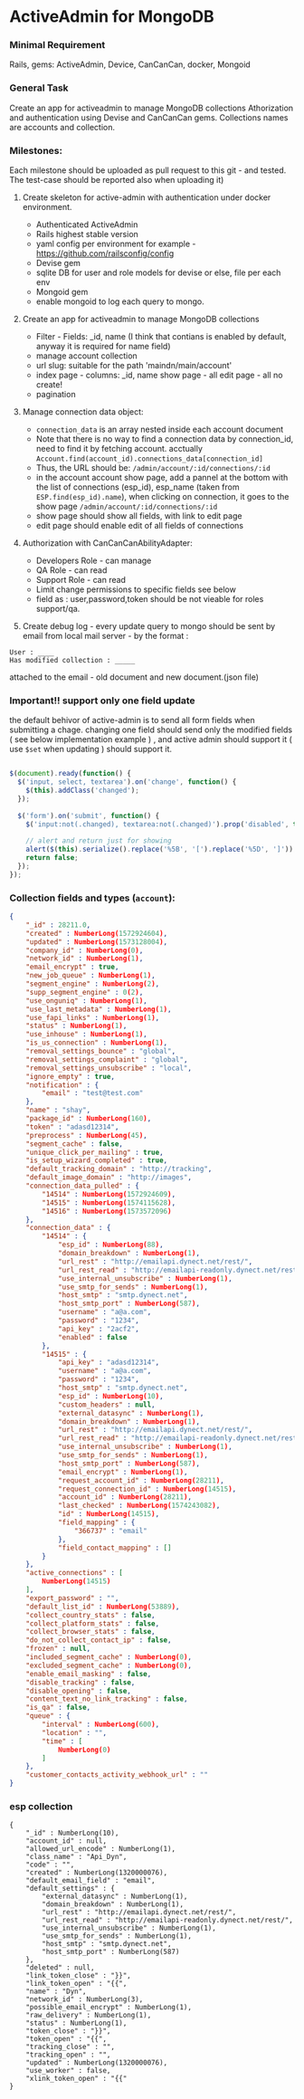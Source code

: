 # ActiveAdmin for MongoDB

### Minimal Requirement
Rails, gems: ActiveAdmin, Device, CanCanCan, docker, Mongoid

### General Task
Create an app for activeadmin to manage MongoDB collections
Athorization and authentication using Devise and CanCanCan gems.
Collections names are accounts and collection.

### Milestones:

Each milestone should be uploaded as pull request to this git - and tested.
The test-case should be reported also when uploading it)

1. Create skeleton for active-admin with authentication under docker environment.
    * Authenticated ActiveAdmin
    * Rails highest stable version
    * yaml config per environment for example - https://github.com/railsconfig/config
    * Devise gem
    * sqlite DB for user and role models for devise or else, file per each env
    * Mongoid gem
    * enable mongoid to log each query to mongo.

2. Create an app for activeadmin to manage MongoDB collections
    * Filter - Fields: _id, name (I think that contians is enabled by default, anyway it is required for name field) 
    * manage account collection
    * url slug: suitable for the path 'maindn/main/account'
    * index page - columns: _id, name
        show page - all
        edit page - all
        no create!
    * pagination


3. Manage connection data object:
    * `connection_data` is an array nested inside each account document
    * Note that there is no way to find a connection data by connection_id, need to find it by fetching account. acctually `Account.find(account_id).connections_data[connection_id]`
    * Thus, the URL should be: `/admin/account/:id/connections/:id`
    * in the account account show page, add a pannel at the bottom with the list of connections (esp_id), esp_name (taken from `ESP.find(esp_id).name`), when clicking on connection, it goes to the show page `/admin/account/:id/connections/:id`
    * show page should show all fields, with link to edit page
    * edit page should enable edit of all fields of connections
 

4. Authorization with CanCanCanAbilityAdapter:

    * Developers Role - can manage
    * QA Role - can read
    * Support Role - can read 
    * Limit change permissions to specific fields see below
    * field as : user,password,token should be not vieable for roles support/qa.
 
5. Create debug log - every update query to mongo should be sent by email from local mail server - by
the format : 

```
User : ____
Has modified collection : _____
```
attached to the email - old document and new document.(json file)

### Important!! support only one field update

the default behivor of active-admin is to send all form fields when submitting a chage.
changing one field should send only the modified fields ( see below implementation example ) , 
and active admin should support it ( use `$set` when updating ) should support it.

```javascript

$(document).ready(function() {
  $('input, select, textarea').on('change', function() {
    $(this).addClass('changed');
  });
  
  $('form').on('submit', function() {
    $('input:not(.changed), textarea:not(.changed)').prop('disabled', true);
    
    // alert and return just for showing
    alert($(this).serialize().replace('%5B', '[').replace('%5D', ']'));
    return false;
  });
});

```


### Collection fields and types (`account`):

```json
{
    "_id" : 28211.0,
    "created" : NumberLong(1572924604),
    "updated" : NumberLong(1573128004),
    "company_id" : NumberLong(0),
    "network_id" : NumberLong(1),
    "email_encrypt" : true,
    "new_job_queue" : NumberLong(1),
    "segment_engine" : NumberLong(2),
    "supp_segment_engine" : 0(2),
    "use_onguniq" : NumberLong(1),
    "use_last_metadata" : NumberLong(1),
    "use_fapi_links" : NumberLong(1),
    "status" : NumberLong(1),
    "use_inhouse" : NumberLong(1),
    "is_us_connection" : NumberLong(1),
    "removal_settings_bounce" : "global",
    "removal_settings_complaint" : "global",
    "removal_settings_unsubscribe" : "local",
    "ignore_empty" : true,
    "notification" : {
        "email" : "test@test.com"
    },
    "name" : "shay",
    "package_id" : NumberLong(160),
    "token" : "adasd12314",
    "preprocess" : NumberLong(45),
    "segment_cache" : false,
    "unique_click_per_mailing" : true,
    "is_setup_wizard_completed" : true,
    "default_tracking_domain" : "http://tracking",
    "default_image_domain" : "http://images",
    "connection_data_pulled" : {
        "14514" : NumberLong(1572924609),
        "14515" : NumberLong(1574115628),
        "14516" : NumberLong(1573572096)
    },
    "connection_data" : {
        "14514" : {
            "esp_id" : NumberLong(88),
            "domain_breakdown" : NumberLong(1),
            "url_rest" : "http://emailapi.dynect.net/rest/",
            "url_rest_read" : "http://emailapi-readonly.dynect.net/rest/",
            "use_internal_unsubscribe" : NumberLong(1),
            "use_smtp_for_sends" : NumberLong(1),
            "host_smtp" : "smtp.dynect.net",
            "host_smtp_port" : NumberLong(587),
            "username" : "a@a.com",
            "password" : "1234",
            "api_key" : "2acf2",
            "enabled" : false
        },
        "14515" : {
            "api_key" : "adasd12314",
            "username" : "a@a.com",
            "password" : "1234",
            "host_smtp" : "smtp.dynect.net",
            "esp_id" : NumberLong(10),
            "custom_headers" : null,
            "external_datasync" : NumberLong(1),
            "domain_breakdown" : NumberLong(1),
            "url_rest" : "http://emailapi.dynect.net/rest/",
            "url_rest_read" : "http://emailapi-readonly.dynect.net/rest/",
            "use_internal_unsubscribe" : NumberLong(1),
            "use_smtp_for_sends" : NumberLong(1),
            "host_smtp_port" : NumberLong(587),
            "email_encrypt" : NumberLong(1),
            "request_account_id" : NumberLong(28211),
            "request_connection_id" : NumberLong(14515),
            "account_id" : NumberLong(28211),
            "last_checked" : NumberLong(1574243082),
            "id" : NumberLong(14515),
            "field_mapping" : {
                "366737" : "email"
            },
            "field_contact_mapping" : []
        }
    },
    "active_connections" : [
        NumberLong(14515)
    ],
    "export_password" : "",
    "default_list_id" : NumberLong(53889),
    "collect_country_stats" : false,
    "collect_platform_stats" : false,
    "collect_browser_stats" : false,
    "do_not_collect_contact_ip" : false,
    "frozen" : null,
    "included_segment_cache" : NumberLong(0),
    "excluded_segment_cache" : NumberLong(0),
    "enable_email_masking" : false,
    "disable_tracking" : false,
    "disable_opening" : false,
    "content_text_no_link_tracking" : false,
    "is_qa" : false,
    "queue" : {
        "interval" : NumberLong(600),
        "location" : "",
        "time" : [
            NumberLong(0)
        ]
    },
    "customer_contacts_activity_webhook_url" : ""
}
```
### esp collection 
```
{
    "_id" : NumberLong(10),
    "account_id" : null,
    "allowed_url_encode" : NumberLong(1),
    "class_name" : "Api_Dyn",
    "code" : "",
    "created" : NumberLong(1320000076),
    "default_email_field" : "email",
    "default_settings" : {
        "external_datasync" : NumberLong(1),
        "domain_breakdown" : NumberLong(1),
        "url_rest" : "http://emailapi.dynect.net/rest/",
        "url_rest_read" : "http://emailapi-readonly.dynect.net/rest/",
        "use_internal_unsubscribe" : NumberLong(1),
        "use_smtp_for_sends" : NumberLong(1),
        "host_smtp" : "smtp.dynect.net",
        "host_smtp_port" : NumberLong(587)
    },
    "deleted" : null,
    "link_token_close" : "}}",
    "link_token_open" : "{{",
    "name" : "Dyn",
    "network_id" : NumberLong(3),
    "possible_email_encrypt" : NumberLong(1),
    "raw_delivery" : NumberLong(1),
    "status" : NumberLong(1),
    "token_close" : "}}",
    "token_open" : "{{",
    "tracking_close" : "",
    "tracking_open" : "",
    "updated" : NumberLong(1320000076),
    "use_worker" : false,
    "xlink_token_open" : "{{"
}







```

